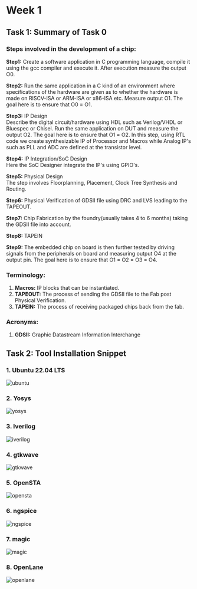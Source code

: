 # Week 1
## Task 1: Summary of Task 0

### Steps involved in the development of a chip:

**Step1:** Create a software application in C programming language, compile it using the gcc compiler and execute it. After execution measure the output O0.

**Step2:** Run the same application in a C kind of an environment where specifications of the hardware are given as to whether the hardware is made on RISCV-ISA or ARM-ISA or x86-ISA etc. Measure output O1. The goal here is to ensure that O0 = O1.

**Step3:** IP Design<br />
Describe the digital circuit/hardware using HDL such as Verilog/VHDL or Bluespec or Chisel. Run the same application on DUT and measure the output O2. The goal here is to ensure that O1 = O2.
In this step, using RTL code we create synthesizable IP of Processor and Macros while Analog IP's such as PLL and ADC are defined at the transistor level.

**Step4:** IP Integration/SoC Design\
Here the SoC Designer integrate the IP's using GPIO's.

**Step5:** Physical Design<br />
The step involves Floorplanning, Placement, Clock Tree Synthesis and Routing.

**Step6:** Physical Verification of GDSII file using DRC and LVS leading to the TAPEOUT.

**Step7:** Chip Fabrication by the foundry(usually takes 4 to 6 months) taking the GDSII file into account.

**Step8:** TAPEIN

**Step9:** The embedded chip on board is then further tested by driving signals from the peripherals on board and measuring output O4 at the output pin. The goal here is to ensure that O1 = O2 = O3 = O4.

### Terminology:
1. **Macros:** IP blocks that can be instantiated.
2. **TAPEOUT:** The process of sending the GDSII file to the Fab post Physical Verification.
3. **TAPEIN:** The process of receiving packaged chips back from the fab.

### Acronyms:
1. **GDSII:** Graphic Datastream Information Interchange

## Task 2: Tool Installation Snippet

### 1. Ubuntu 22.04 LTS

![ubuntu]()

### 2. Yosys

![yosys]()

### 3. Iverilog

![iverilog]()

### 4. gtkwave

![gtkwave]()

### 5. OpenSTA

![opensta]()

### 6. ngspice

![ngspice]()

### 7. magic

![magic]()

### 8. OpenLane

![openlane]()

